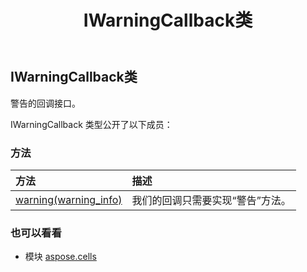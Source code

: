 ﻿---
title: IWarningCallback类
second_title: Aspose.Cells for Python via .NET API 参考资料
description:
type: docs
weight: 880
url: /zh/python-net/aspose.cells/iwarningcallback/
is_root: false
---
##  IWarningCallback类
警告的回调接口。



IWarningCallback 类型公开了以下成员：

### 方法
|方法|描述|
| :- | :- |
| [warning(warning_info)](/cells/zh/python-net/aspose.cells/iwarningcallback/warning/#WarningInfo) |我们的回调只需要实现“警告”方法。|



### 也可以看看
* 模块 [aspose.cells](..)
